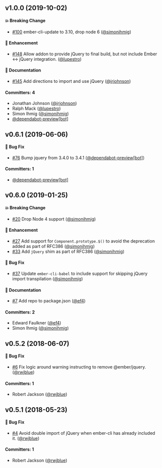 ## v1.0.0 (2019-10-02)

#### :boom: Breaking Change
* [#100](https://github.com/emberjs/ember-jquery/pull/100) ember-cli-update to 3.10, drop node 6 ([@simonihmig](https://github.com/simonihmig))

#### :rocket: Enhancement
* [#148](https://github.com/emberjs/ember-jquery/pull/148) Allow addon to provide jQuery to final build, but not include Ember <-> jQuery integration. ([@lupestro](https://github.com/lupestro))

#### :memo: Documentation
* [#145](https://github.com/emberjs/ember-jquery/pull/145) Add directions to import and use jQuery ([@jrjohnson](https://github.com/jrjohnson))

#### Committers: 4
- Jonathan Johnson ([@jrjohnson](https://github.com/jrjohnson))
- Ralph Mack ([@lupestro](https://github.com/lupestro))
- Simon Ihmig ([@simonihmig](https://github.com/simonihmig))
- [@dependabot-preview[bot]](https://github.com/apps/dependabot-preview)

## v0.6.1 (2019-06-06)

#### :bug: Bug Fix
* [#76](https://github.com/emberjs/ember-jquery/pull/76) Bump jquery from 3.4.0 to 3.4.1 ([@dependabot-preview[bot]](https://github.com/apps/dependabot-preview))

#### Committers: 1
- [@dependabot-preview[bot]](https://github.com/apps/dependabot-preview)

## v0.6.0 (2019-01-25)

#### :boom: Breaking Change
* [#20](https://github.com/emberjs/ember-jquery/pull/20) Drop Node 4 support ([@simonihmig](https://github.com/simonihmig))

#### :rocket: Enhancement
* [#27](https://github.com/emberjs/ember-jquery/pull/27) Add support for `Component.prototype.$()` to avoid the deprecation added as part of RFC386 ([@simonihmig](https://github.com/simonihmig))
* [#33](https://github.com/emberjs/ember-jquery/pull/33) Add `jQuery` shim as part of RFC386 ([@simonihmig](https://github.com/simonihmig))

#### :bug: Bug Fix
* [#37](https://github.com/emberjs/ember-jquery/pull/37) Update `ember-cli-babel` to include support for skipping jQuery import transpilation ([@simonihmig](https://github.com/simonihmig))

#### :memo: Documentation
* [#7](https://github.com/emberjs/ember-jquery/pull/7) Add repo to package.json ([@ef4](https://github.com/ef4))

#### Committers: 2
- Edward Faulkner ([@ef4](https://github.com/ef4))
- Simon Ihmig ([@simonihmig](https://github.com/simonihmig))


## v0.5.2 (2018-06-07)

#### :bug: Bug Fix
* [#6](https://github.com/emberjs/ember-jquery/pull/6) Fix logic around warning instructing to remove @ember/jquery. ([@rwjblue](https://github.com/rwjblue))

#### Committers: 1
- Robert Jackson ([@rwjblue](https://github.com/rwjblue))


## v0.5.1 (2018-05-23)

#### :bug: Bug Fix
* [#4](https://github.com/emberjs/ember-jquery/pull/4) Avoid double import of jQuery when ember-cli has already included it. ([@rwjblue](https://github.com/rwjblue))

#### Committers: 1
- Robert Jackson ([@rwjblue](https://github.com/rwjblue))
